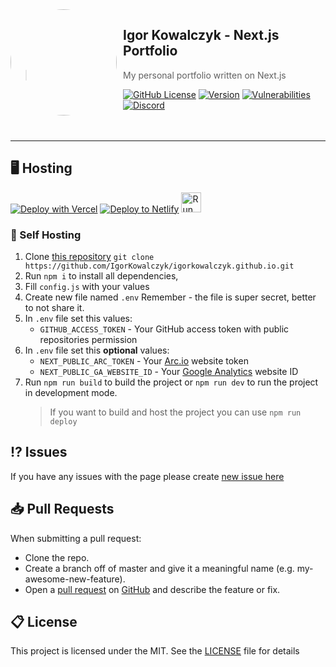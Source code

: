<img width="170" height="170" align="left" style="float: left; margin: 0 10px 0 0; border-radius: 50%;" src="https://media.discordapp.net/attachments/710425657003212810/933327129305821184/circle.png">

## Igor Kowalczyk - Next.js Portfolio

> My personal portfolio written on Next.js<br>

[![GitHub License](https://img.shields.io/github/license/igorkowalczyk/blog?color=%2334D058&logo=github&style=flat-square&label=License)](https://igorkowalczyk.github.io/license.txt)
[![Version](https://img.shields.io/github/v/release/igorkowalczyk/igorkowalczyk.github.io?color=%2334D058&logo=github&style=flat-square&label=Version)](https://github.com/igorkowalczyk/igorkowalczyk.github.io/releases)
[![Vulnerabilities](https://img.shields.io/snyk/vulnerabilities/github/igorkowalczyk/igorkowalczyk.github.io?color=%2334D058&logo=github&style=flat-square&label=Vulnerabilities)](https://github.com/igorkowalczyk/igorkowalczyk.github.io)
[![Discord](https://img.shields.io/discord/666599184844980224?color=%2334D058&logo=discord&style=flat-square&logoColor=fff&label=Discord)](https://igorkowalczyk.github.io/r/discord-server)
<br><br><br>

---

## 🖥️ Hosting

[![Deploy with Vercel](https://vercel.com/button)](<https://vercel.com/new/clone?repository-url=https%3A%2F%2Fgithub.com%2Figorkowalczyk%2Figorkowalczyk.github.io&env=NEXT_PUBLIC_GA_WEBSITE_ID,NEXT_PUBLIC_ARC_TOKEN,GITHUB_ACCESS_TOKEN&envDescription=NEXT_PUBLIC_GA_WEBSITE_ID%20-%20Google%20Analytics%204%20website%20ID%20%7C%20NEXT_PUBLIC_ARC_TOKEN%20-%20Arc.io%20Website%20Token%20%7C%20GITHUB_ACCESS_TOKEN%20-%20Github%20Account%20Access%20token%20(REPO%2C%20USER%20Read%20perm)&envLink=https%3A%2F%2Fgithub.com%2FIgorKowalczyk%2Figorkowalczyk.github.io%2F&project-name=portfolio&repo-name=portfolio&redirect-url=https%3A%2F%2Figorkowalczyk.github.io&demo-title=Igor%20Kowalczyk%20-%20Demo&demo-description=A%20sample%20(static)%20demo%20of%20this%20project%20hosted%20on%20Github&demo-url=https%3A%2F%2Figorkowalczyk.github.io&demo-image=https%3A%2F%2Fmedia.discordapp.net%2Fattachments%2F905722570286960650%2F975038194464743474%2Funknown.png>)
[![Deploy to Netlify](https://www.netlify.com/img/deploy/button.svg)](https://app.netlify.com/start/deploy?repository=https://github.com/igorkowalczyk/igorkowalczyk.github.io)
<a href="https://repl.it/github/igorkowalczyk/igorkowalczyk.github.io"><img src="https://repl.it/badge/github/igorkowalczyk/igorkowalczyk.github.io" alt="Run on replit" height="32"/></a>

### 🔩 Self Hosting

1. Clone [this repository](https://github.com/igorkowalczyk/igorkowalczyk.github.io) `git clone https://github.com/IgorKowalczyk/igorkowalczyk.github.io.git`
2. Run `npm i` to install all dependencies,
3. Fill `config.js` with your values
4. Create new file named `.env` Remember - the file is super secret, better to not share it.
5. In `.env` file set this values:
   - `GITHUB_ACCESS_TOKEN` - Your GitHub access token with public repositories permission
6. In `.env` file set this **optional** values:
   - `NEXT_PUBLIC_ARC_TOKEN` - Your [Arc.io](https://arc.io) website token
   - `NEXT_PUBLIC_GA_WEBSITE_ID` - Your [Google Analytics](https://analytics.google.com) website ID
7. Run `npm run build` to build the project or `npm run dev` to run the project in development mode.
   > If you want to build and host the project you can use `npm run deploy`

## ⁉️ Issues

If you have any issues with the page please create [new issue here](https://github.com/igorkowalczyk/igorkowalczyk.github.io/issues)

## 📥 Pull Requests

When submitting a pull request:

- Clone the repo.
- Create a branch off of master and give it a meaningful name (e.g. my-awesome-new-feature).
- Open a [pull request](https://github.com/igorkowalczyk/igorkowalczyk.github.io/pulls) on [GitHub](https://github.com) and describe the feature or fix.

## 📋 License

This project is licensed under the MIT. See the [LICENSE](https://github.com/igorkowalczyk/igorkowalczyk.github.io/blob/master/license.md) file for details
